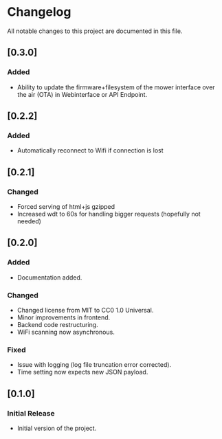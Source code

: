 # Changelog

All notable changes to this project are documented in this file.

## [0.3.0]
### Added
- Ability to update the firmware+filesystem of the mower interface over the air (OTA) in Webinterface or API Endpoint.

## [0.2.2]
### Added
- Automatically reconnect to Wifi if connection is lost

## [0.2.1]
### Changed
- Forced serving of html+js gzipped
- Increased wdt to 60s for handling bigger requests (hopefully not needed)

## [0.2.0]
### Added
- Documentation added.

### Changed
- Changed license from MIT to CC0 1.0 Universal.
- Minor improvements in frontend.
- Backend code restructuring.
- WiFi scanning now asynchronous.

### Fixed
- Issue with logging (log file truncation error corrected).
- Time setting now expects new JSON payload.

## [0.1.0]
### Initial Release
- Initial version of the project.